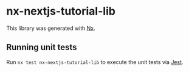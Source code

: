 # nx-nextjs-tutorial-lib

This library was generated with [Nx](https://nx.dev).

## Running unit tests

Run `nx test nx-nextjs-tutorial-lib` to execute the unit tests via [Jest](https://jestjs.io).

